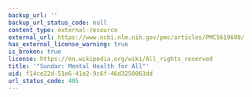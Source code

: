 ```yaml
---
backup_url: ''
backup_url_status_code: null
content_type: external-resource
external_url: https://www.ncbi.nlm.nih.gov/pmc/articles/PMC5619600/
has_external_license_warning: true
is_broken: true
license: https://en.wikipedia.org/wiki/All_rights_reserved
title: '"Sundar: Mental Health for All"'
uid: f14ce22d-51e6-41e2-9c6f-46d3250063dd
url_status_code: 405
---
```

